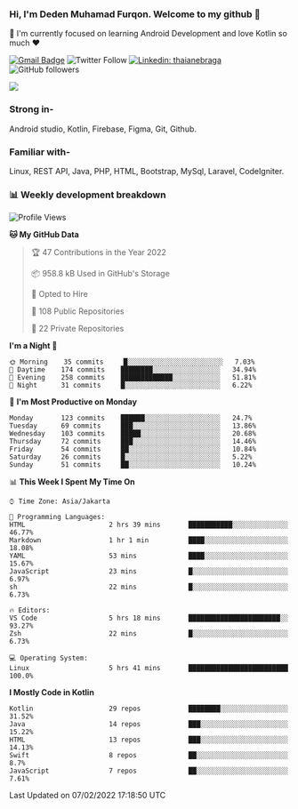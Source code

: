 ### Hi, I'm Deden Muhamad Furqon. Welcome to my github 👋

<!--
**furqoncreative/furqoncreative** is a ✨ _special_ ✨ repository because its `README.md` (this file) appears on your GitHub profile.

Here are some ideas to get you started:

- 🔭 I’m currently working on ...
- 👯 I’m looking to collaborate on ...
- 🤔 I’m looking for help with ...
- 💬 Ask me about ...
- 📫 How to reach me: ...
- 😄 Pronouns: ...
- ⚡ Fun fact: ...
-->

  🌱 I'm currently focused on learning Android Development and love Kotlin so much ❤ 

[![Gmail Badge](https://img.shields.io/badge/-furqoncreative24@gmail.com-c14438?style=flat-square&logo=Gmail&logoColor=white&link=mailto:furqoncreative24@gmail.com)](mailto:furqoncreative24@gmail.com)
![Twitter Follow](https://img.shields.io/twitter/follow/furqoncreative?label=Follow)
[![Linkedin: thaianebraga](https://img.shields.io/badge/-Deden_Muhamad_Furqon-blue?style=flat-square&logo=Linkedin&logoColor=white&link=https://www.linkedin.com/in/anmol-p-singh/)](https://www.linkedin.com/in/furqoncreative/)
![GitHub followers](https://img.shields.io/github/followers/furqoncreative?label=Follow&style=social)

<img src="https://github-readme-stats.sera5-dev.vercel.app/api?username=furqoncreative&hide=stars&show_icons=true&count_private=true&include_all_commits=true&title_color=#008080&icon_color=#008080&hide_border=true" width="">

### Strong in-

Android studio, Kotlin, Firebase, Figma, Git, Github.

### Familiar with-
Linux, REST API, Java, PHP, HTML, Bootstrap, MySql, Laravel, CodeIgniter.

### 📊 Weekly development breakdown

<!--START_SECTION:waka-->
![Profile Views](http://img.shields.io/badge/Profile%20Views-0-blue)

**🐱 My GitHub Data** 

> 🏆 47 Contributions in the Year 2022
 > 
> 📦 958.8 kB Used in GitHub's Storage 
 > 
> 💼 Opted to Hire
 > 
> 📜 108 Public Repositories 
 > 
> 🔑 22 Private Repositories  
 > 
**I'm a Night 🦉** 

```text
🌞 Morning    35 commits     █░░░░░░░░░░░░░░░░░░░░░░░░   7.03% 
🌆 Daytime    174 commits    ████████░░░░░░░░░░░░░░░░░   34.94% 
🌃 Evening    258 commits    █████████████░░░░░░░░░░░░   51.81% 
🌙 Night      31 commits     █░░░░░░░░░░░░░░░░░░░░░░░░   6.22%

```
📅 **I'm Most Productive on Monday** 

```text
Monday       123 commits    ██████░░░░░░░░░░░░░░░░░░░   24.7% 
Tuesday      69 commits     ███░░░░░░░░░░░░░░░░░░░░░░   13.86% 
Wednesday    103 commits    █████░░░░░░░░░░░░░░░░░░░░   20.68% 
Thursday     72 commits     ███░░░░░░░░░░░░░░░░░░░░░░   14.46% 
Friday       54 commits     ██░░░░░░░░░░░░░░░░░░░░░░░   10.84% 
Saturday     26 commits     █░░░░░░░░░░░░░░░░░░░░░░░░   5.22% 
Sunday       51 commits     ██░░░░░░░░░░░░░░░░░░░░░░░   10.24%

```


📊 **This Week I Spent My Time On** 

```text
⌚︎ Time Zone: Asia/Jakarta

💬 Programming Languages: 
HTML                     2 hrs 39 mins       ███████████░░░░░░░░░░░░░░   46.77% 
Markdown                 1 hr 1 min          ████░░░░░░░░░░░░░░░░░░░░░   18.08% 
YAML                     53 mins             ████░░░░░░░░░░░░░░░░░░░░░   15.67% 
JavaScript               23 mins             █░░░░░░░░░░░░░░░░░░░░░░░░   6.97% 
sh                       22 mins             █░░░░░░░░░░░░░░░░░░░░░░░░   6.73%

🔥 Editors: 
VS Code                  5 hrs 18 mins       ███████████████████████░░   93.27% 
Zsh                      22 mins             █░░░░░░░░░░░░░░░░░░░░░░░░   6.73%

💻 Operating System: 
Linux                    5 hrs 41 mins       █████████████████████████   100.0%

```

**I Mostly Code in Kotlin** 

```text
Kotlin                   29 repos            ████████░░░░░░░░░░░░░░░░░   31.52% 
Java                     14 repos            ███░░░░░░░░░░░░░░░░░░░░░░   15.22% 
HTML                     13 repos            ███░░░░░░░░░░░░░░░░░░░░░░   14.13% 
Swift                    8 repos             ██░░░░░░░░░░░░░░░░░░░░░░░   8.7% 
JavaScript               7 repos             ██░░░░░░░░░░░░░░░░░░░░░░░   7.61%

```



 Last Updated on 07/02/2022 17:18:50 UTC
<!--END_SECTION:waka-->
